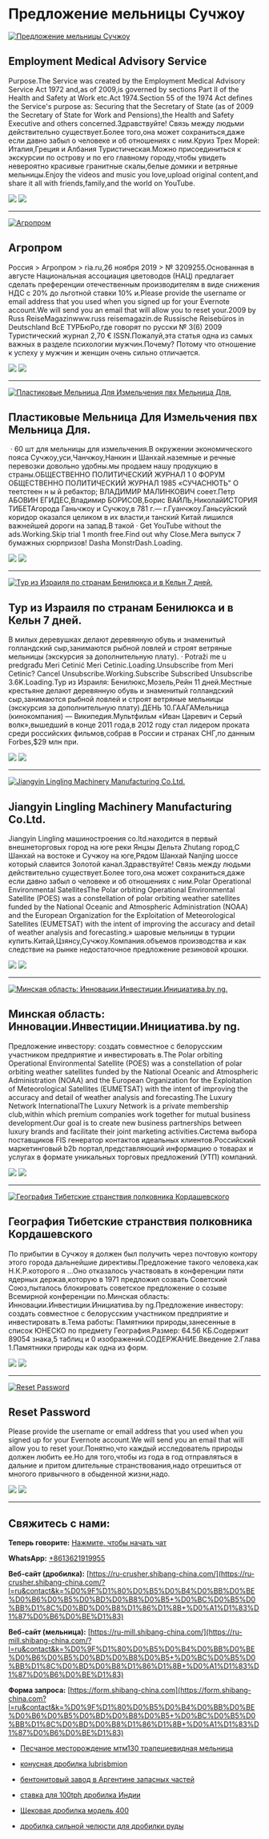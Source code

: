 # Предложение мельницы Сучжоу

<a href="https://swt.shibang-china.com/?l=ru&img&k=%D0%9F%D1%80%D0%B5%D0%B4%D0%BB%D0%BE%D0%B6%D0%B5%D0%BD%D0%B8%D0%B5+%D0%BC%D0%B5%D0%BB%D1%8C%D0%BD%D0%B8%D1%86%D1%8B+%D0%A1%D1%83%D1%87%D0%B6%D0%BE%D1%83" target="_blank">![Предложение мельницы Сучжоу](http://static.shibang-china.com/all-800x300/505.jpg)</a>

## Employment Medical Advisory Service
Purpose.The Service was created by the Employment Medical Advisory Service Act 1972 and,as of 2009,is governed by sections Part II of the Health and Safety at Work etc.Act 1974.Section 55 of the 1974 Act defines the Service's purpose as: Securing that the Secretary of State (as of 2009 the Secretary of State for Work and Pensions),the Health and Safety Executive and others concerned.Здравствуйте! Связь между людьми действительно существует.Более того,она может сохраниться,даже если давно забыл о человеке и об отношениях с ним.Круиз Трех Морей: Италия,Греция и Албания Туристическая.Можно присоединиться к экскурсии по острову и по его главному городу,чтобы увидеть невероятно красивые гранитные скалы,белые домики и ветряные мельницы.Enjoy the videos and music you love,upload original content,and share it all with friends,family,and the world on YouTube.


<a href="https://whatsapp.shibangsoft.com/WhatsApp.php" target="_blank" title="WhatsApp">![](http://static.shibang-china.com/icon/whatsapp.png)</a> <a href="https://swt.shibang-china.com/?l=ru&icon&k=%D0%9F%D1%80%D0%B5%D0%B4%D0%BB%D0%BE%D0%B6%D0%B5%D0%BD%D0%B8%D0%B5+%D0%BC%D0%B5%D0%BB%D1%8C%D0%BD%D0%B8%D1%86%D1%8B+%D0%A1%D1%83%D1%87%D0%B6%D0%BE%D1%83" target="_blank">![](http://static.shibang-china.com/icon/chat-ru.png)</a>

---

<a href="https://swt.shibang-china.com/?l=ru&img&k=%D0%9F%D1%80%D0%B5%D0%B4%D0%BB%D0%BE%D0%B6%D0%B5%D0%BD%D0%B8%D0%B5+%D0%BC%D0%B5%D0%BB%D1%8C%D0%BD%D0%B8%D1%86%D1%8B+%D0%A1%D1%83%D1%87%D0%B6%D0%BE%D1%83" target="_blank">![Агропром](http://static.shibang-china.com/all-800x300/887.jpg)</a>

## Агропром
Россия &gt; Агропром &gt; ria.ru,26 ноября 2019 &gt; № 3209255.Основанная в августе Национальная ассоциация цветоводов (НАЦ) предлагает сделать преференции отечественным производителям в виде снижения НДС с 20% до льготной ставки 10% и.Please provide the username or email address that you used when you signed up for your Evernote account.We will send you an email that will allow you to reset your.2009 by Russ ReiseMagazinwww.russ reisemagazin.de Russische Reiseb&#252;ros in Deutschland ВсЕ ТУРБюРо,где говорят по русски № 3(6) 2009 Туристический журнал 2,70 € ISSN.Пожалуй,эта статья одна из самых важных в разделе психологии мужчин.Почему? Потому что отношение к успеху у мужчин и женщин очень сильно отличается.


<a href="https://whatsapp.shibangsoft.com/WhatsApp.php" target="_blank" title="WhatsApp">![](http://static.shibang-china.com/icon/whatsapp.png)</a> <a href="https://swt.shibang-china.com/?l=ru&icon&k=%D0%9F%D1%80%D0%B5%D0%B4%D0%BB%D0%BE%D0%B6%D0%B5%D0%BD%D0%B8%D0%B5+%D0%BC%D0%B5%D0%BB%D1%8C%D0%BD%D0%B8%D1%86%D1%8B+%D0%A1%D1%83%D1%87%D0%B6%D0%BE%D1%83" target="_blank">![](http://static.shibang-china.com/icon/chat-ru.png)</a>

---

<a href="https://swt.shibang-china.com/?l=ru&img&k=%D0%9F%D1%80%D0%B5%D0%B4%D0%BB%D0%BE%D0%B6%D0%B5%D0%BD%D0%B8%D0%B5+%D0%BC%D0%B5%D0%BB%D1%8C%D0%BD%D0%B8%D1%86%D1%8B+%D0%A1%D1%83%D1%87%D0%B6%D0%BE%D1%83" target="_blank">![Пластиковые Мельница Для Измельчения пвх Мельница Для.](http://static.shibang-china.com/all-800x300/524.jpg)</a>

## Пластиковые Мельница Для Измельчения пвх Мельница Для.
&nbsp;&#0183;&#32;60 шт для мельницы для измельчения.В окружении экономического пояса Сучжоу,уси,Чанчжоу,Нанкин и Шанхай.наземные и речные перевозки довольно удобны.мы продаем нашу продукцию в страны.ОБЩЕСТВЕННО ПОЛИТИЧЕСКИЙ ЖУРНАЛ 1 0 ФОРУМ ОБЩЕСТВЕННО ПОЛИТИЧЕСКИЙ ЖУРНАЛ 1985 &#171;СУЧАСНЮТЬ&quot; О теетстеен н ы й ребактор; ВЛАДИМИР МАЛИНКОВИЧ соеет.Петр АБОВИН ЕГИДЕС,Владимир БОРИСОВ,Борис ВАЙЛЬ,НиколайИСТОРИЯ ТИБЕТАгорода Ганьчжоу и Сучжоу,в 781 г.— г.Гуанчжоу.Ганьсуйский коридор оказался целиком в их власти,и танский Китай лишился важнейшей дороги на запад.В такой&nbsp;&#0183;&#32;Get YouTube without the ads.Working.Skip trial 1 month free.Find out why Close.Мега выпуск 7 бумажных сюрпризов! Dasha MonstrDash.Loading.


<a href="https://whatsapp.shibangsoft.com/WhatsApp.php" target="_blank" title="WhatsApp">![](http://static.shibang-china.com/icon/whatsapp.png)</a> <a href="https://swt.shibang-china.com/?l=ru&icon&k=%D0%9F%D1%80%D0%B5%D0%B4%D0%BB%D0%BE%D0%B6%D0%B5%D0%BD%D0%B8%D0%B5+%D0%BC%D0%B5%D0%BB%D1%8C%D0%BD%D0%B8%D1%86%D1%8B+%D0%A1%D1%83%D1%87%D0%B6%D0%BE%D1%83" target="_blank">![](http://static.shibang-china.com/icon/chat-ru.png)</a>

---

<a href="https://swt.shibang-china.com/?l=ru&img&k=%D0%9F%D1%80%D0%B5%D0%B4%D0%BB%D0%BE%D0%B6%D0%B5%D0%BD%D0%B8%D0%B5+%D0%BC%D0%B5%D0%BB%D1%8C%D0%BD%D0%B8%D1%86%D1%8B+%D0%A1%D1%83%D1%87%D0%B6%D0%BE%D1%83" target="_blank">![Тур из Израиля по странам Бенилюкса и в Кельн 7 дней.](http://static.shibang-china.com/all-800x300/1232.jpg)</a>

## Тур из Израиля по странам Бенилюкса и в Кельн 7 дней.
В милых деревушках делают деревянную обувь и знаменитый голландский сыр,занимаются рыбной ловлей и строят ветряные мельницы (экскурсия за дополнительную плату).&nbsp;&#0183;&#32;Potraži me u predgrađu Meri Cetinić Meri Cetinic.Loading.Unsubscribe from Meri Cetinic? Cancel Unsubscribe.Working.Subscribe Subscribed Unsubscribe 3.6K.Loading.Тур из Израиля: Бенилюкс,Мозель,Рейн 11 дней.Местные крестьяне делают деревянную обувь и знаменитый голландский сыр,занимаются рыбной ловлей и строят ветряные мельницы (экскурсия за дополнительную плату).ДЕНЬ 10.ГААГАМельница (кинокомпания) — Википедия.Мультфильм &#171;Иван Царевич и Серый волк&#187;,вышедший в конце 2011 года,в 2012 году стал лидером проката среди российских фильмов,собрав в России и странах СНГ,по данным Forbes,$29 млн при.


<a href="https://whatsapp.shibangsoft.com/WhatsApp.php" target="_blank" title="WhatsApp">![](http://static.shibang-china.com/icon/whatsapp.png)</a> <a href="https://swt.shibang-china.com/?l=ru&icon&k=%D0%9F%D1%80%D0%B5%D0%B4%D0%BB%D0%BE%D0%B6%D0%B5%D0%BD%D0%B8%D0%B5+%D0%BC%D0%B5%D0%BB%D1%8C%D0%BD%D0%B8%D1%86%D1%8B+%D0%A1%D1%83%D1%87%D0%B6%D0%BE%D1%83" target="_blank">![](http://static.shibang-china.com/icon/chat-ru.png)</a>

---

<a href="https://swt.shibang-china.com/?l=ru&img&k=%D0%9F%D1%80%D0%B5%D0%B4%D0%BB%D0%BE%D0%B6%D0%B5%D0%BD%D0%B8%D0%B5+%D0%BC%D0%B5%D0%BB%D1%8C%D0%BD%D0%B8%D1%86%D1%8B+%D0%A1%D1%83%D1%87%D0%B6%D0%BE%D1%83" target="_blank">![Jiangyin Lingling Machinery Manufacturing Co.Ltd.](http://static.shibang-china.com/all-800x300/846.jpg)</a>

## Jiangyin Lingling Machinery Manufacturing Co.Ltd.
Jiangyin Lingling машиностроения co.ltd.находится в первый внешнеторговых город на юге реки Янцзы Дельта Zhutang город,С Шанхай на востоке и Сучжоу на юге,Рядом Шанхай Nanjing шоссе который славится Золотой канал.Здравствуйте! Связь между людьми действительно существует.Более того,она может сохраниться,даже если давно забыл о человеке и об отношениях с ним.Polar Operational Environmental SatellitesThe Polar orbiting Operational Environmental Satellite (POES) was a constellation of polar orbiting weather satellites funded by the National Oceanic and Atmospheric Administration (NOAA) and the European Organization for the Exploitation of Meteorological Satellites (EUMETSAT) with the intent of improving the accuracy and detail of weather analysis and forecasting.&#187; шаровые мельницы в турции купить.Китай,Цзянсу,Сучжоу.Компания.объемов производства и как следствие на рынке недостаточное предложение резиновой крошки.


<a href="https://whatsapp.shibangsoft.com/WhatsApp.php" target="_blank" title="WhatsApp">![](http://static.shibang-china.com/icon/whatsapp.png)</a> <a href="https://swt.shibang-china.com/?l=ru&icon&k=%D0%9F%D1%80%D0%B5%D0%B4%D0%BB%D0%BE%D0%B6%D0%B5%D0%BD%D0%B8%D0%B5+%D0%BC%D0%B5%D0%BB%D1%8C%D0%BD%D0%B8%D1%86%D1%8B+%D0%A1%D1%83%D1%87%D0%B6%D0%BE%D1%83" target="_blank">![](http://static.shibang-china.com/icon/chat-ru.png)</a>

---

<a href="https://swt.shibang-china.com/?l=ru&img&k=%D0%9F%D1%80%D0%B5%D0%B4%D0%BB%D0%BE%D0%B6%D0%B5%D0%BD%D0%B8%D0%B5+%D0%BC%D0%B5%D0%BB%D1%8C%D0%BD%D0%B8%D1%86%D1%8B+%D0%A1%D1%83%D1%87%D0%B6%D0%BE%D1%83" target="_blank">![Минская область: Инновации.Инвестиции.Инициатива.by ng.](http://static.shibang-china.com/all-800x300/228.jpg)</a>

## Минская область: Инновации.Инвестиции.Инициатива.by ng.
Предложение инвестору: создать совместное с белорусским участником предприятие и инвестировать в.The Polar orbiting Operational Environmental Satellite (POES) was a constellation of polar orbiting weather satellites funded by the National Oceanic and Atmospheric Administration (NOAA) and the European Organization for the Exploitation of Meteorological Satellites (EUMETSAT) with the intent of improving the accuracy and detail of weather analysis and forecasting.The Luxury Network InternationalThe Luxury Network is a private membership club,within which premium companies work together for mutual business development.Our goal is to create new business partnerships between luxury brands and facilitate their joint marketing activities.Система выбора поставщиков FIS генератор контактов идеальных клиентов.Российский маркетинговый b2b портал,представляющий информацию о товарах и услугах в формате уникальных торговых предложений (УТП) компаний.


<a href="https://whatsapp.shibangsoft.com/WhatsApp.php" target="_blank" title="WhatsApp">![](http://static.shibang-china.com/icon/whatsapp.png)</a> <a href="https://swt.shibang-china.com/?l=ru&icon&k=%D0%9F%D1%80%D0%B5%D0%B4%D0%BB%D0%BE%D0%B6%D0%B5%D0%BD%D0%B8%D0%B5+%D0%BC%D0%B5%D0%BB%D1%8C%D0%BD%D0%B8%D1%86%D1%8B+%D0%A1%D1%83%D1%87%D0%B6%D0%BE%D1%83" target="_blank">![](http://static.shibang-china.com/icon/chat-ru.png)</a>

---

<a href="https://swt.shibang-china.com/?l=ru&img&k=%D0%9F%D1%80%D0%B5%D0%B4%D0%BB%D0%BE%D0%B6%D0%B5%D0%BD%D0%B8%D0%B5+%D0%BC%D0%B5%D0%BB%D1%8C%D0%BD%D0%B8%D1%86%D1%8B+%D0%A1%D1%83%D1%87%D0%B6%D0%BE%D1%83" target="_blank">![География Тибетские странствия полковника Кордашевского](http://static.shibang-china.com/all-800x300/782.jpg)</a>

## География Тибетские странствия полковника Кордашевского
По прибытии в Сучжоу я должен был получить через почтовую контору этого города дальнейшие директивы.Предложение такого человека,как Н.К.Р.которого я …Оно отказалось участвовать в конференции пяти ядерных держав,которую в 1971 предложил созвать Советский Союз,пыталось блокировать советское предложение о созыве Всемирной конференции по.Минская область: Инновации.Инвестиции.Инициатива.by ng.Предложение инвестору: создать совместное с белорусским участником предприятие и инвестировать в.Тема работы: Памятники природы,занесенные в список ЮНЕСКО по предмету География.Размер: 64.56 КБ.Содержит 89054 знака,5 таблиц и 0 изображений.СОДЕРЖАНИЕ.Введение 2.Глава 1.Памятники природы как одна из форм.


<a href="https://whatsapp.shibangsoft.com/WhatsApp.php" target="_blank" title="WhatsApp">![](http://static.shibang-china.com/icon/whatsapp.png)</a> <a href="https://swt.shibang-china.com/?l=ru&icon&k=%D0%9F%D1%80%D0%B5%D0%B4%D0%BB%D0%BE%D0%B6%D0%B5%D0%BD%D0%B8%D0%B5+%D0%BC%D0%B5%D0%BB%D1%8C%D0%BD%D0%B8%D1%86%D1%8B+%D0%A1%D1%83%D1%87%D0%B6%D0%BE%D1%83" target="_blank">![](http://static.shibang-china.com/icon/chat-ru.png)</a>

---

<a href="https://swt.shibang-china.com/?l=ru&img&k=%D0%9F%D1%80%D0%B5%D0%B4%D0%BB%D0%BE%D0%B6%D0%B5%D0%BD%D0%B8%D0%B5+%D0%BC%D0%B5%D0%BB%D1%8C%D0%BD%D0%B8%D1%86%D1%8B+%D0%A1%D1%83%D1%87%D0%B6%D0%BE%D1%83" target="_blank">![Reset Password](http://static.shibang-china.com/all-800x300/663.jpg)</a>

## Reset Password
Please provide the username or email address that you used when you signed up for your Evernote account.We will send you an email that will allow you to reset your.Понятно,что каждый исследователь природы должен любить ее.Но для того,чтобы из года в год отправляться в дальние и притом длительные странствования,надо отрешиться от многого привычного в обыденной жизни,надо.

<a href="https://whatsapp.shibangsoft.com/WhatsApp.php" target="_blank" title="WhatsApp">![](http://static.shibang-china.com/icon/whatsapp.png)</a> <a href="https://swt.shibang-china.com/?l=ru&icon&k=%D0%9F%D1%80%D0%B5%D0%B4%D0%BB%D0%BE%D0%B6%D0%B5%D0%BD%D0%B8%D0%B5+%D0%BC%D0%B5%D0%BB%D1%8C%D0%BD%D0%B8%D1%86%D1%8B+%D0%A1%D1%83%D1%87%D0%B6%D0%BE%D1%83" target="_blank">![](http://static.shibang-china.com/icon/chat-ru.png)</a>

---
## Свяжитесь с нами:

**Теперь говорите:** [Нажмите, чтобы начать чат](https://swt.shibang-china.com?l=ru&contact&k=%D0%9F%D1%80%D0%B5%D0%B4%D0%BB%D0%BE%D0%B6%D0%B5%D0%BD%D0%B8%D0%B5+%D0%BC%D0%B5%D0%BB%D1%8C%D0%BD%D0%B8%D1%86%D1%8B+%D0%A1%D1%83%D1%87%D0%B6%D0%BE%D1%83)

**WhatsApp:**  [+8613621919955](https://whatsapp.shibangsoft.com/WhatsApp.php)

**Веб-сайт (дробилка):** [https://ru-crusher.shibang-china.com/](https://ru-crusher.shibang-china.com/?l=ru&contact&k=%D0%9F%D1%80%D0%B5%D0%B4%D0%BB%D0%BE%D0%B6%D0%B5%D0%BD%D0%B8%D0%B5+%D0%BC%D0%B5%D0%BB%D1%8C%D0%BD%D0%B8%D1%86%D1%8B+%D0%A1%D1%83%D1%87%D0%B6%D0%BE%D1%83)

**Веб-сайт (мельница):** [https://ru-mill.shibang-china.com/](https://ru-mill.shibang-china.com/?l=ru&contact&k=%D0%9F%D1%80%D0%B5%D0%B4%D0%BB%D0%BE%D0%B6%D0%B5%D0%BD%D0%B8%D0%B5+%D0%BC%D0%B5%D0%BB%D1%8C%D0%BD%D0%B8%D1%86%D1%8B+%D0%A1%D1%83%D1%87%D0%B6%D0%BE%D1%83)

**Форма запроса:** [https://form.shibang-china.com](https://form.shibang-china.com?l=ru&contact&k=%D0%9F%D1%80%D0%B5%D0%B4%D0%BB%D0%BE%D0%B6%D0%B5%D0%BD%D0%B8%D0%B5+%D0%BC%D0%B5%D0%BB%D1%8C%D0%BD%D0%B8%D1%86%D1%8B+%D0%A1%D1%83%D1%87%D0%B6%D0%BE%D1%83)

* [Песчаное месторождение мтм130 трапециевидная мельница](../135/%D0%9F%D0%B5%D1%81%D1%87%D0%B0%D0%BD%D0%BE%D0%B5%20%D0%BC%D0%B5%D1%81%D1%82%D0%BE%D1%80%D0%BE%D0%B6%D0%B4%D0%B5%D0%BD%D0%B8%D0%B5%20%D0%BC%D1%82%D0%BC130%20%D1%82%D1%80%D0%B0%D0%BF%D0%B5%D1%86%D0%B8%D0%B5%D0%B2%D0%B8%D0%B4%D0%BD%D0%B0%D1%8F%20%D0%BC%D0%B5%D0%BB%D1%8C%D0%BD%D0%B8%D1%86%D0%B0.md)

* [конусная дробилка lubrisbmion](../133/%D0%BA%D0%BE%D0%BD%D1%83%D1%81%D0%BD%D0%B0%D1%8F%20%D0%B4%D1%80%D0%BE%D0%B1%D0%B8%D0%BB%D0%BA%D0%B0%20lubrisbmion.md)

* [бентонитовый завод в Аргентине запасных частей](../131/%D0%B1%D0%B5%D0%BD%D1%82%D0%BE%D0%BD%D0%B8%D1%82%D0%BE%D0%B2%D1%8B%D0%B9%20%D0%B7%D0%B0%D0%B2%D0%BE%D0%B4%20%D0%B2%20%D0%90%D1%80%D0%B3%D0%B5%D0%BD%D1%82%D0%B8%D0%BD%D0%B5%20%D0%B7%D0%B0%D0%BF%D0%B0%D1%81%D0%BD%D1%8B%D1%85%20%D1%87%D0%B0%D1%81%D1%82%D0%B5%D0%B9.md)

* [ставка для 100tph дробилка Индии](../133/%D1%81%D1%82%D0%B0%D0%B2%D0%BA%D0%B0%20%D0%B4%D0%BB%D1%8F%20100tph%20%D0%B4%D1%80%D0%BE%D0%B1%D0%B8%D0%BB%D0%BA%D0%B0%20%D0%98%D0%BD%D0%B4%D0%B8%D0%B8.md)

* [Щековая дробилка модель 400](../131/%D0%A9%D0%B5%D0%BA%D0%BE%D0%B2%D0%B0%D1%8F%20%D0%B4%D1%80%D0%BE%D0%B1%D0%B8%D0%BB%D0%BA%D0%B0%20%D0%BC%D0%BE%D0%B4%D0%B5%D0%BB%D1%8C%20400.md)

* [дробилка сильной челюсти для дробилки руды](../131/%D0%B4%D1%80%D0%BE%D0%B1%D0%B8%D0%BB%D0%BA%D0%B0%20%D1%81%D0%B8%D0%BB%D1%8C%D0%BD%D0%BE%D0%B9%20%D1%87%D0%B5%D0%BB%D1%8E%D1%81%D1%82%D0%B8%20%D0%B4%D0%BB%D1%8F%20%D0%B4%D1%80%D0%BE%D0%B1%D0%B8%D0%BB%D0%BA%D0%B8%20%D1%80%D1%83%D0%B4%D1%8B.md)